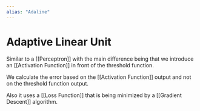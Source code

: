 ```yaml
---
alias: "Adaline"
---
```

# Adaptive Linear Unit

Similar to a [[Perceptron]] with the main difference being that we introduce an [[Activation Function]] in front of the threshold function. 

We calculate the error based on the [[Activation Function]] output and not on the threshold function output.

Also it uses a [[Loss Function]] that is being minimized by a [[Gradient Descent]] algorithm. 

